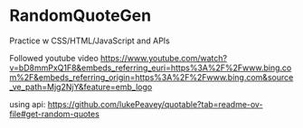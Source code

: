 # RandomQuoteGen
Practice w CSS/HTML/JavaScript and APIs


Followed youtube video https://www.youtube.com/watch?v=bD8mmPxQ1F8&embeds_referring_euri=https%3A%2F%2Fwww.bing.com%2F&embeds_referring_origin=https%3A%2F%2Fwww.bing.com&source_ve_path=Mjg2NjY&feature=emb_logo

using api: https://github.com/lukePeavey/quotable?tab=readme-ov-file#get-random-quotes

